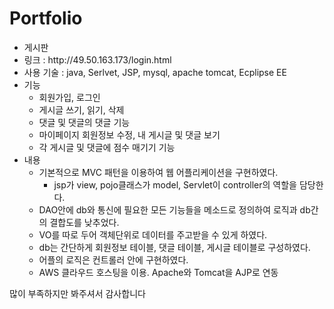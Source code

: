 # Portfolio

<ul>
  <li>게시판 </li>
  <li>링크 : http://49.50.163.173/login.html</li>
  <li>사용 기술 : java, Serlvet, JSP, mysql, apache tomcat, Ecplipse EE </li>
  <li>기능
    <ul>
      <li>회원가입, 로그인</li>
      <li>게시글 쓰기, 읽기, 삭제</li>
      <li>댓글 및 댓글의 댓글 기능</li>
      <li>마이페이지 회원정보 수정, 내 게시글 및 댓글 보기</li>
      <li>각 게시글 및 댓글에 점수 매기기 기능</li>
    </ul>
  </li>
  <li>내용
    <ul>
      <li>기본적으로 MVC 패턴을 이용하여 웹 어플리케이션을 구현하였다.
        <ul>
          <li>jsp가 view, pojo클래스가 model, Servlet이 controller의 역할을 담당한다. </li>
        </ul>
      </li>
      <li>DAO안에 db와 통신에 필요한 모든 기능들을 메소드로 정의하여 로직과 db간의 결합도를 낮추었다.  </li>
      <li>VO를 따로 두어 객체단위로 데이터를 주고받을 수 있게 하였다.</li>
      <li>db는 간단하게 회원정보 테이블, 댓글 테이블, 게시글 테이블로 구성하였다. </li>
      <li>어플의 로직은 컨트롤러 안에 구현하였다. </li>
      <li>AWS 클라우드 호스팅을 이용. Apache와 Tomcat을 AJP로 연동 </li> 
    </ul>
  </li>
</ul>

많이 부족하지만 봐주셔서 감사합니다


